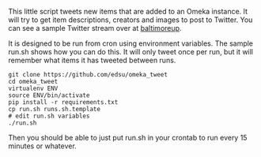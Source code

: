 This little script tweets new items that are added to an Omeka instance. It will try to get item descriptions, creators and images to post to Twitter. You can see a sample Twitter stream over at [baltimoreup](https://twitter.com/baltimoreup).

It is designed to be run from cron using environment variables. The sample
run.sh shows how you can do this. It will only tweet once per run, but it
will remember what items it has tweeted between runs.

    git clone https://github.com/edsu/omeka_tweet
    cd omeka_tweet
    virtualenv ENV
    source ENV/bin/activate
    pip install -r requirements.txt
    cp run.sh runs.sh.template
    # edit run.sh variables
    ./run.sh

Then you should be able to just put run.sh in your crontab to run 
every 15 minutes or whatever.

